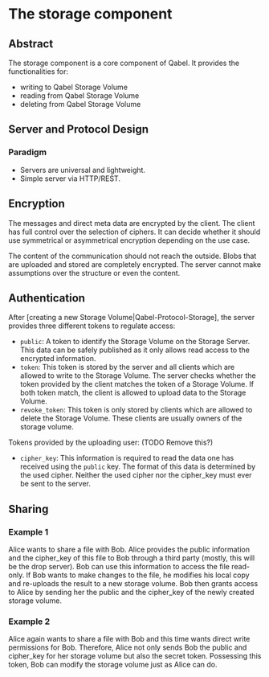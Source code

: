# The storage component
## Abstract
The storage component is a core component of Qabel. It provides the functionalities for:

* writing to Qabel Storage Volume
* reading from Qabel Storage Volume
* deleting from Qabel Storage Volume

## Server and Protocol Design

### Paradigm

* Servers are universal and lightweight.
* Simple server via HTTP/REST.

## Encryption

The messages and direct meta data are encrypted by the client. The client has full control over the selection of ciphers. It can decide whether it should use symmetrical or asymmetrical encryption depending on the use case.

The content of the communication should not reach the outside. Blobs that are uploaded and stored are completely encrypted. The server cannot make assumptions over the structure or even the content.

## Authentication

After [creating a new Storage Volume|Qabel-Protocol-Storage], the server provides three different tokens to regulate access:

* ```public```: A token to identify the Storage Volume on the Storage Server. This data can be safely published as it only allows read access to the encrypted information.
* ```token```: This token is stored by the server and all clients which are allowed to write to the Storage Volume. The server checks whether the token provided by the client matches the token of a Storage Volume. If both token match, the client is allowed to upload data to the Storage Volume.
* ```revoke_token```: This token is only stored by clients which are allowed to delete the Storage Volume. These clients are usually owners of the storage volume.

Tokens provided by the uploading user: (TODO Remove this?)
* ```cipher_key```: This information is required to read the data one has received using the ```public``` key. The format of this data is determined by the used cipher. Neither the used cipher nor the cipher_key must ever be sent to the server.


## Sharing

### Example 1

Alice wants to share a file with Bob. Alice provides the public information and the cipher_key of this file to Bob through a third party (mostly, this will be the drop server). Bob can use this information to access the file read-only. If Bob wants to make changes to the file, he modifies his local copy and re-uploads the result to a new storage volume. Bob then grants access to Alice by sending her the public and the cipher_key of the newly created storage volume.

### Example 2
Alice again wants to share a file with Bob and this time wants direct write permissions for Bob. Therefore, Alice not only sends Bob the public and cipher_key for
her storage volume but also the secret token. Possessing this token, Bob can modify the storage volume just as Alice can do.
